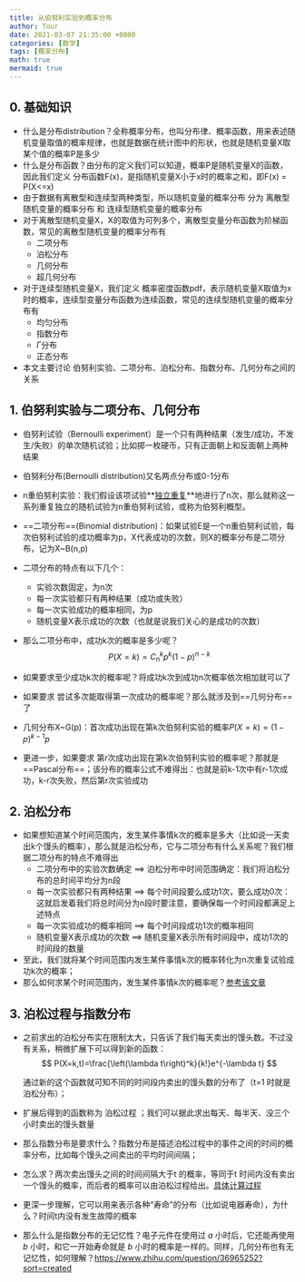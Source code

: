```yaml
---
title: 从伯努利实验到概率分布
author: Tour
date: 2021-03-07 21:35:00 +0800
categories: [数学]
tags: [概率分布]
math: true
mermaid: true
---
```




## 0. 基础知识

* 什么是分布distribution？全称概率分布，也叫分布律、概率函数，用来表述随机变量取值的概率规律，也就是数据在统计图中的形状，也就是随机变量X取某个值的概率P是多少
* 什么是分布函数？由分布的定义我们可以知道，概率P是随机变量X的函数，因此我们定义 分布函数F(x)，是指随机变量X小于x时的概率之和，即F(x) = P(X<=x)
* 由于数据有离散型和连续型两种类型，所以随机变量的概率分布 分为 离散型随机变量的概率分布 和 连续型随机变量的概率分布
* 对于离散型随机变量X，X的取值为可列多个，离散型变量分布函数为阶梯函数，常见的离散型随机变量的概率分布有
  * 二项分布
  * 泊松分布
  * 几何分布
  * 超几何分布
* 对于连续型随机变量X，我们定义 概率密度函数pdf，表示随机变量X取值为x时的概率，连续型变量分布函数为连续函数，常见的连续型随机变量的概率分布有
  * 均匀分布
  * 指数分布
  * $\Gamma$分布
  * 正态分布
* 本文主要讨论 伯努利实验、二项分布、泊松分布、指数分布、几何分布之间的关系



## 1. 伯努利实验与二项分布、几何分布

* 伯努利试验（Bernoulli experiment）是一个只有两种结果（发生/成功，不发生/失败）的单次随机试验；比如掷一枚硬币，只有正面朝上和反面朝上两种结果

* 伯努利分布(Bernoulli distribution)又名两点分布或0-1分布

* n重伯努利实验：我们假设该项试验**<u>独立重复</u>**地进行了n次，那么就称这一系列重复独立的随机试验为n重伯努利试验，或称为伯努利概型。

* ==二项分布==(Binomial distribution)：如果试验E是一个n重伯努利试验，每次伯努利试验的成功概率为p，X代表成功的次数，则X的概率分布是二项分布，记为X~B(n,p)

* 二项分布的特点有以下几个：

  * 实验次数固定，为n次
  * 每一次实验都只有两种结果（成功或失败）
  * 每一次实验成功的概率相同，为p
  * 随机变量X表示成功的次数（也就是说我们关心的是成功的次数）

* 那么二项分布中，成功k次的概率是多少呢？
  $$
  P(X=k) = C_n^kp^k(1-p)^{n-k}
  $$

* 如果要求至少成功k次的概率呢？将成功k次到成功n次概率依次相加就可以了
* 如果要求 尝试多次能取得第一次成功的概率呢？那么就涉及到==几何分布==了
  
* 几何分布X~G(p)：首次成功出现在第k次伯努利实验的概率$P(X=k) = (1-p)^{k-1}p$
  
* 更进一步，如果要求 第r次成功出现在第k次伯努利实验的概率呢？那就是 ==Pascal分布==；该分布的概率公式不难得出：也就是前k-1次中有r-1次成功，k-r次失败，然后第r次实验成功

## 2. 泊松分布

* 如果想知道某个时间范围内，发生某件事情k次的概率是多大（比如说一天卖出k个馒头的概率），那么就是泊松分布，它与二项分布有什么关系呢？我们根据二项分布的特点不难得出
  * 二项分布中的实验次数确定 ==> 泊松分布中时间范围确定：我们将泊松分布的总时间平均分为n段
  * 每一次实验都只有两种结果 ==> 每个时间段要么成功1次，要么成功0次：这就启发着我们将总时间分为n段时要注意，要确保每一个时间段都满足上述特点
  * 每一次实验成功的概率相同 ==> 每个时间段成功1次的概率相同
  * 随机变量X表示成功的次数 ==> 随机变量X表示所有时间段中，成功1次的时间段的数量
* 至此，我们就将某个时间范围内发生某件事情k次的概率转化为n次重复试验成功k次的概率；
* 那么如何求某个时间范围内，发生某件事情k次的概率呢？[参考该文章](https://blog.csdn.net/ccnt_2012/article/details/81114920)

## 3. 泊松过程与指数分布

* 之前求出的泊松分布实在限制太大，只告诉了我们每天卖出的馒头数。不过没有关系，稍微扩展下可以得到新的函数：
  $$
  P(X=k,t)=\frac{\left(\lambda t\right)^k}{k!}e^{-\lambda t}
  $$
  

  通过新的这个函数就可知不同的时间段内卖出的馒头数的分布了（t=1 时就是泊松分布）；

* 扩展后得到的函数称为 泊松过程 ；我们可以据此求出每天、每半天、没三个小时卖出的馒头数量

* 那么指数分布是要求什么？指数分布是描述泊松过程中的事件之间的时间的概率分布，比如每个馒头之间卖出的平均时间间隔；

* 怎么求？两次卖出馒头之间的时间间隔大于t 的概率，等同于t 时间内没有卖出一个馒头的概率，而后者的概率可以由泊松过程给出。[具体计算过程](https://blog.csdn.net/ccnt_2012/article/details/89875865)

* 更深一步理解，它可以用来表示各种“寿命”的分布（比如说电器寿命），为什么？时间t内没有发生故障的概率

* 那么什么是指数分布的无记忆性？电子元件在使用过 *a* 小时后，它还能再使用 *b* 小时，和它一开始寿命就是 *b* 小时的概率是一样的。同样，几何分布也有无记忆性，如何理解？https://www.zhihu.com/question/36965252?sort=created